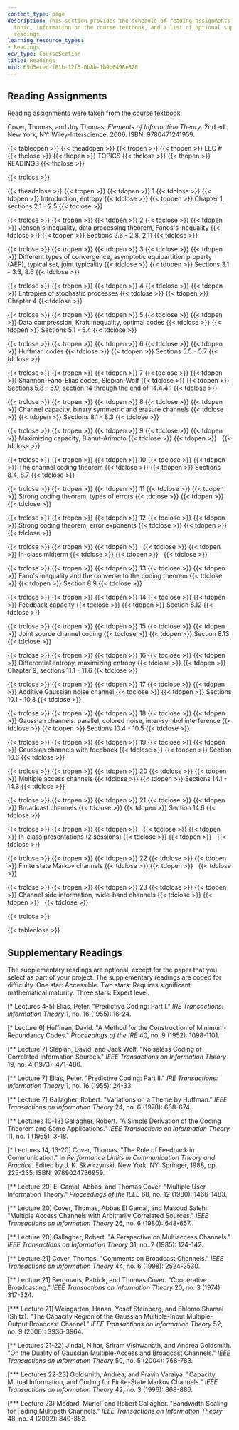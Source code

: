 ```yaml
---
content_type: page
description: This section provides the schedule of reading assignments by lecture
  topic, information on the course textbook, and a list of optional supplementary
  readings.
learning_resource_types:
- Readings
ocw_type: CourseSection
title: Readings
uid: 65d5eced-f81b-12f5-0b8b-1b9b6498e820
---
```


Reading Assignments
-------------------

Reading assignments were taken from the course textbook:

Cover, Thomas, and Joy Thomas. _Elements of Information Theory_. 2nd ed. New York, NY: Wiley-Interscience, 2006. ISBN: 9780471241959.

{{< tableopen >}}
{{< theadopen >}}
{{< tropen >}}
{{< thopen >}}
LEC #
{{< thclose >}}
{{< thopen >}}
TOPICS
{{< thclose >}}
{{< thopen >}}
READINGS
{{< thclose >}}

{{< trclose >}}

{{< theadclose >}}
{{< tropen >}}
{{< tdopen >}}
1
{{< tdclose >}}
{{< tdopen >}}
Introduction, entropy
{{< tdclose >}}
{{< tdopen >}}
Chapter 1, sections 2.1 - 2.5
{{< tdclose >}}

{{< trclose >}}
{{< tropen >}}
{{< tdopen >}}
2
{{< tdclose >}}
{{< tdopen >}}
Jensen's inequality, data processing theorem, Fanos's inequality
{{< tdclose >}}
{{< tdopen >}}
Sections 2.6 - 2.8, 2.11
{{< tdclose >}}

{{< trclose >}}
{{< tropen >}}
{{< tdopen >}}
3
{{< tdclose >}}
{{< tdopen >}}
Different types of convergence, asymptotic equipartition property (AEP), typical set, joint typicality
{{< tdclose >}}
{{< tdopen >}}
Sections 3.1 - 3.3, 8.6
{{< tdclose >}}

{{< trclose >}}
{{< tropen >}}
{{< tdopen >}}
4
{{< tdclose >}}
{{< tdopen >}}
Entropies of stochastic processes
{{< tdclose >}}
{{< tdopen >}}
Chapter 4
{{< tdclose >}}

{{< trclose >}}
{{< tropen >}}
{{< tdopen >}}
5
{{< tdclose >}}
{{< tdopen >}}
Data compression, Kraft inequality, optimal codes
{{< tdclose >}}
{{< tdopen >}}
Sections 5.1 - 5.4
{{< tdclose >}}

{{< trclose >}}
{{< tropen >}}
{{< tdopen >}}
6
{{< tdclose >}}
{{< tdopen >}}
Huffman codes
{{< tdclose >}}
{{< tdopen >}}
Sections 5.5 - 5.7
{{< tdclose >}}

{{< trclose >}}
{{< tropen >}}
{{< tdopen >}}
7
{{< tdclose >}}
{{< tdopen >}}
Shannon-Fano-Elias codes, Slepian-Wolf
{{< tdclose >}}
{{< tdopen >}}
Sections 5.8 - 5.9, section 14 through the end of 14.4.4.1
{{< tdclose >}}

{{< trclose >}}
{{< tropen >}}
{{< tdopen >}}
8
{{< tdclose >}}
{{< tdopen >}}
Channel capacity, binary symmetric and erasure channels
{{< tdclose >}}
{{< tdopen >}}
Sections 8.1 - 8.3
{{< tdclose >}}

{{< trclose >}}
{{< tropen >}}
{{< tdopen >}}
9
{{< tdclose >}}
{{< tdopen >}}
Maximizing capacity, Blahut-Arimoto
{{< tdclose >}}
{{< tdopen >}}
 
{{< tdclose >}}

{{< trclose >}}
{{< tropen >}}
{{< tdopen >}}
10
{{< tdclose >}}
{{< tdopen >}}
The channel coding theorem
{{< tdclose >}}
{{< tdopen >}}
Sections 8.4, 8.7
{{< tdclose >}}

{{< trclose >}}
{{< tropen >}}
{{< tdopen >}}
11
{{< tdclose >}}
{{< tdopen >}}
Strong coding theorem, types of errors
{{< tdclose >}}
{{< tdopen >}}
 
{{< tdclose >}}

{{< trclose >}}
{{< tropen >}}
{{< tdopen >}}
12
{{< tdclose >}}
{{< tdopen >}}
Strong coding theorem, error exponents
{{< tdclose >}}
{{< tdopen >}}
 
{{< tdclose >}}

{{< trclose >}}
{{< tropen >}}
{{< tdopen >}}
 
{{< tdclose >}}
{{< tdopen >}}
In-class midterm
{{< tdclose >}}
{{< tdopen >}}
 
{{< tdclose >}}

{{< trclose >}}
{{< tropen >}}
{{< tdopen >}}
13
{{< tdclose >}}
{{< tdopen >}}
Fano's inequality and the converse to the coding theorem
{{< tdclose >}}
{{< tdopen >}}
Section 8.9
{{< tdclose >}}

{{< trclose >}}
{{< tropen >}}
{{< tdopen >}}
14
{{< tdclose >}}
{{< tdopen >}}
Feedback capacity
{{< tdclose >}}
{{< tdopen >}}
Section 8.12
{{< tdclose >}}

{{< trclose >}}
{{< tropen >}}
{{< tdopen >}}
15
{{< tdclose >}}
{{< tdopen >}}
Joint source channel coding
{{< tdclose >}}
{{< tdopen >}}
Section 8.13
{{< tdclose >}}

{{< trclose >}}
{{< tropen >}}
{{< tdopen >}}
16
{{< tdclose >}}
{{< tdopen >}}
Differential entropy, maximizing entropy
{{< tdclose >}}
{{< tdopen >}}
Chapter 9, sections 11.1 - 11.6
{{< tdclose >}}

{{< trclose >}}
{{< tropen >}}
{{< tdopen >}}
17
{{< tdclose >}}
{{< tdopen >}}
Additive Gaussian noise channel
{{< tdclose >}}
{{< tdopen >}}
Sections 10.1 - 10.3
{{< tdclose >}}

{{< trclose >}}
{{< tropen >}}
{{< tdopen >}}
18
{{< tdclose >}}
{{< tdopen >}}
Gaussian channels: parallel, colored noise, inter-symbol interference
{{< tdclose >}}
{{< tdopen >}}
Sections 10.4 - 10.5
{{< tdclose >}}

{{< trclose >}}
{{< tropen >}}
{{< tdopen >}}
19
{{< tdclose >}}
{{< tdopen >}}
Gaussian channels with feedback
{{< tdclose >}}
{{< tdopen >}}
Section 10.6
{{< tdclose >}}

{{< trclose >}}
{{< tropen >}}
{{< tdopen >}}
20
{{< tdclose >}}
{{< tdopen >}}
Multiple access channels
{{< tdclose >}}
{{< tdopen >}}
Sections 14.1 - 14.3
{{< tdclose >}}

{{< trclose >}}
{{< tropen >}}
{{< tdopen >}}
21
{{< tdclose >}}
{{< tdopen >}}
Broadcast channels
{{< tdclose >}}
{{< tdopen >}}
Section 14.6
{{< tdclose >}}

{{< trclose >}}
{{< tropen >}}
{{< tdopen >}}
 
{{< tdclose >}}
{{< tdopen >}}
In-class presentations (2 sessions)
{{< tdclose >}}
{{< tdopen >}}
 
{{< tdclose >}}

{{< trclose >}}
{{< tropen >}}
{{< tdopen >}}
22
{{< tdclose >}}
{{< tdopen >}}
Finite state Markov channels
{{< tdclose >}}
{{< tdopen >}}
 
{{< tdclose >}}

{{< trclose >}}
{{< tropen >}}
{{< tdopen >}}
23
{{< tdclose >}}
{{< tdopen >}}
Channel side information, wide-band channels
{{< tdclose >}}
{{< tdopen >}}
 
{{< tdclose >}}

{{< trclose >}}

{{< tableclose >}}

Supplementary Readings
----------------------

The supplementary readings are optional, except for the paper that you select as part of your project. The supplementary readings are coded for difficulty. One star: Accessible. Two stars: Requires significant mathematical maturity. Three stars: Expert level.

\[\* Lectures 4-5\] Elias, Peter. "Predictive Coding: Part I." _IRE Transactions: Information Theory_ 1, no. 16 (1955): 16-24.

\[\* Lecture 6\] Huffman, David. "A Method for the Construction of Minimum-Redundancy Codes." _Proceedings of the IRE_ 40, no. 9 (1952): 1098-1101.

\[\*\* Lecture 7\] Slepian, David, and Jack Wolf. "Noiseless Coding of Correlated Information Sources." _IEEE Transactions on Information Theory_ 19, no. 4 (1973): 471-480.

\[\*\* Lecture 7\] Elias, Peter. "Predictive Coding: Part II." _IRE Transactions: Information Theory_ 1, no. 16 (1955): 24-33.

\[\*\* Lecture 7\] Gallagher, Robert. "Variations on a Theme by Huffman." _IEEE Transactions on Information Theory_ 24, no. 6 (1978): 668-674.

\[\*\* Lectures 10-12\] Gallagher, Robert. "A Simple Derivation of the Coding Theorem and Some Applications." _IEEE Transactions on Information Theory_ 11, no. 1 (1965): 3-18.

\[\* Lectures 14, 16-20\] Cover, Thomas. "The Role of Feedback in Communication." In _Performance Limits in Communication Theory and Practice_. Edited by J. K. Skwirzynski. New York, NY: Springer, 1988, pp. 225-235. ISBN: 9789024736959.

\[\*\* Lecture 20\] El Gamal, Abbas, and Thomas Cover. "Multiple User Information Theory." _Proceedings of the IEEE_ 68, no. 12 (1980): 1466-1483.

\[\*\* Lecture 20\] Cover, Thomas, Abbas El Gamal, and Masoud Salehi. "Multiple Access Channels with Arbitrarily Correlated Sources." _IEEE Transactions on Information Theory_ 26, no. 6 (1980): 648-657.

\[\*\* Lecture 20\] Gallagher, Robert. "A Perspective on Multiaccess Channels." _IEEE Transactions on Information Theory_ 31, no. 2 (1985): 124-142.

\[\*\* Lecture 21\] Cover, Thomas. "Comments on Broadcast Channels." _IEEE Transactions on Information Theory_ 44, no. 6 (1998): 2524-2530.

\[\*\* Lecture 21\] Bergmans, Patrick, and Thomas Cover. "Cooperative Broadcasting." _IEEE Transactions on Information Theory_ 20, no. 3 (1974): 317-324.

\[\*\*\* Lecture 21\] Weingarten, Hanan, Yosef Steinberg, and Shlomo Shamai (Shitz). "The Capacity Region of the Gaussian Multiple-Input Multiple-Output Broadcast Channel." _IEEE Transactions on Information Theory_ 52, no. 9 (2006): 3936-3964.

\[\*\* Lectures 21-22\] Jindal, Nihar, Sriram Vishwanath, and Andrea Goldsmith. "On the Duality of Gaussian Multiple-Access and Broadcast Channels." _IEEE Transactions on Information Theory_ 50, no. 5 (2004): 768-783.

\[\*\*\* Lectures 22-23\] Goldsmith, Andrea, and Pravin Varaiya. "Capacity, Mutual Information, and Coding for Finite-State Markov Channels." _IEEE Transactions on Information Theory_ 42, no. 3 (1996): 868-886.

\[\*\*\* Lecture 23\] Médard, Muriel, and Robert Gallagher. "Bandwidth Scaling for Fading Multipath Channels." _IEEE Transactions on Information Theory_ 48, no. 4 (2002): 840-852.